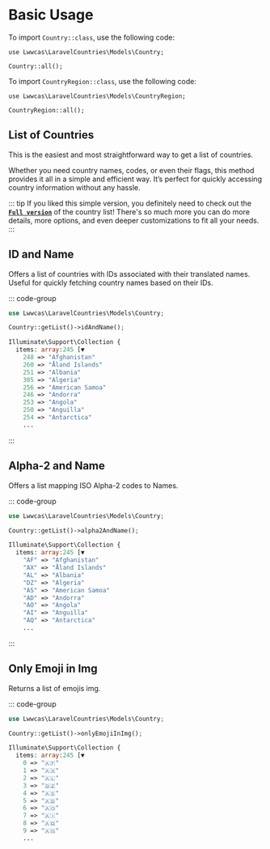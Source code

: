 # Basic Usage

To import `Country::class`, use the following code:

```php{1}
use Lwwcas\LaravelCountries\Models\Country;

Country::all();

```

To import `CountryRegion::class`, use the following code:

```php{1}
use Lwwcas\LaravelCountries\Models\CountryRegion;

CountryRegion::all();

```

## List of Countries

This is the easiest and most straightforward way to get a list of countries.

Whether you need country names, codes, or even their flags, this method provides it all in a simple and efficient way. It’s perfect for quickly accessing country information without any hassle.

::: tip
If you liked this simple version, you definitely need to check out the **[`Full version`](/list-country/pair-list.html)** of the country list! There's so much more you can do more details, more options, and even deeper customizations to fit all your needs.
:::

## ID and Name

Offers a list of countries with IDs associated with their translated names. Useful for quickly fetching country names based on their IDs.

::: code-group

```php [Input]
use Lwwcas\LaravelCountries\Models\Country;

Country::getList()->idAndName();
```

```php [Output]
Illuminate\Support\Collection {
  items: array:245 [▼
    248 => "Afghanistan"
    260 => "Åland Islands"
    251 => "Albania"
    305 => "Algeria"
    256 => "American Samoa"
    246 => "Andorra"
    253 => "Angola"
    250 => "Anguilla"
    254 => "Antarctica"
    ...
```

:::

## Alpha-2 and Name

Offers a list mapping ISO Alpha-2 codes to Names.

::: code-group

```php [Input]
use Lwwcas\LaravelCountries\Models\Country;

Country::getList()->alpha2AndName();
```

```php [Output]
Illuminate\Support\Collection {
  items: array:245 [▼
    "AF" => "Afghanistan"
    "AX" => "Åland Islands"
    "AL" => "Albania"
    "DZ" => "Algeria"
    "AS" => "American Samoa"
    "AD" => "Andorra"
    "AO" => "Angola"
    "AI" => "Anguilla"
    "AQ" => "Antarctica"
    ...
```

:::

## Only Emoji in Img

Returns a list of emojis img.

::: code-group

```php [Input]
use Lwwcas\LaravelCountries\Models\Country;

Country::getList()->onlyEmojiInImg();
```

```php [Output]
Illuminate\Support\Collection {
  items: array:245 [▼
    0 => "🇦🇫"
    1 => "🇦🇽"
    2 => "🇦🇱"
    3 => "🇩🇿"
    4 => "🇦🇸"
    5 => "🇦🇩"
    6 => "🇦🇴"
    7 => "🇦🇮"
    8 => "🇦🇶"
    9 => "🇦🇬"
    ...
```
